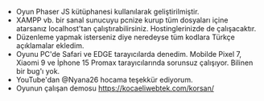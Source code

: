 - Oyun Phaser JS kütüphanesi kullanılarak geliştirilmiştir.
- XAMPP vb. bir sanal sunucuyu pcnize kurup tüm dosyaları içine atarsanız localhost'tan çalıştırabilirsiniz. Hostinglerinizde de çalışacaktır.
- Düzenleme yapmak isterseniz diye neredeyse tüm kodlara Türkçe açıklamalar ekledim.
- Oyunu PC'de Safari ve EDGE tarayıcılarda denedim. Mobilde Pixel 7, Xiaomi 9 ve İphone 15 Promax tarayıcılarında sorunsuz çalışıyor. Bilinen bir bug'ı yok.
- YouTube'dan @Nyana26 hocama teşekkür ediyorum.
- Oyunun çalışan demosu https://kocaeliwebtek.com/korsan/
